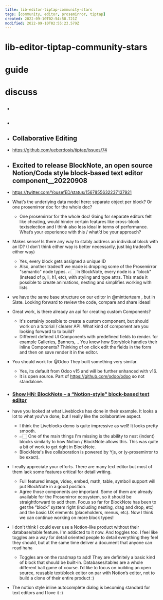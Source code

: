 ```yaml
---
title: lib-editor-tiptap-community-stars
tags: [community, editor, prosemirror, tiptap]
created: 2022-09-10T02:54:58.721Z
modified: 2022-09-10T02:55:23.579Z
---
```


# lib-editor-tiptap-community-stars

# guide

# discuss
- ## 

- ## 

- ## Collaborative Editing
- https://github.com/ueberdosis/tiptap/issues/74

- ## Excited to release BlockNote, an open source Notion/Coda style block-based text editor component__20220908
- https://twitter.com/YousefED/status/1567855632237137921

- What’s the underlying data model here: separate object per block? Or one prosemirror doc for the whole doc?
  - One prosemirror for the whole doc! Going for separate editors felt like cheating, would hinder certain features like cross-block textselection and I think also less ideal in terms of performance. What’s your experience with this / what’d be your approach?
- Makes sense! Is there any way to stably address an individual block with an ID? (I don’t think either way is better necessarily, just big tradeoffs either way)
  - Yes, every block gets assigned a unique ID
  - Also, another tradeoff we made is dropping some of the Prosemirror "semantic" node types. 👉🏻 In BlockNote, every node is a "block" (instead of p, li, h1, etc), with styling and type attrs. This made it possible to create animations, nesting and simplifies working with lists

- we have the same base structure on our editor in @mintterteam , but in Slate. Looking forward to review the code, compare and share ideas!
- Great work, is there already an api for creating custom Components?
  - It's certainly possible to create a custom component, but should work on a tutorial / clearer API. What kind of component are you looking forward to to build?
  - Different defined UI Components with predefined fields to render. for example Galleries, Banners, .. You know how Storyblok handles their inline Components? Thinking of on click edit the fields in the form and then on save render it in the editor.
- You should work for @Odoo They built something very similar.
  - Yes, its default from Odoo v15 and will be further enhanced with v16.
  - It is open source. Part of https://github.com/odoo/odoo so not standalone.

- ### [Show HN: BlockNote – a “Notion-style” block-based text editor](https://news.ycombinator.com/item?id=32764493)

- have you looked at what Liveblocks has done in their example. It looks a lot to what you've done, but I really like the collaborative aspect.
  - I think the Liveblocks demo is quite impressive as well! It looks pretty smooth. 
  - 👉🏻 One of the main things I'm missing is the ability to nest (indent) blocks similarly to how Notion / BlockNote allows this. This was quite a bit of work to get right in BlockNote.
  - BlockNote's live collaboration is powered by Yjs, or (y-prosemirror to be exact).
- I really appreciate your efforts. There are many text editor but most of them lack some features critical for detail writing.
  - Full featured image, video, embed, math, table, symboll support will put BlockNote in a good position.
  - Agree those components are important. Some of them are already available for the Prosemirror ecosystem, so it should be straightforward to add them. Focus so far for BlockNote has been to get the “block” system right (including nesting, drag and drop, etc) and the basic UX elements (placeholders, menus, etc). Now I think we can continue working on more block types!
- I don't think I could ever use a Notion-like product without their database/table feature. I'm addicted to it now. And toggles too. I feel like toggles are a way for detail oriented people to detail everything they feel they should, but at the same time deliver a document that anyone can read haha
  - Toggles are on the roadmap to add! They are definitely a basic kind of block that should be built-in. Databases/tables are a whole different ball game of course. I’d like to focus on building an open source, reusable text/block editor on par with Notion’s editor, not to build a clone of their entire product :)
- The notion style inline autocomplete dialog is becoming standard for text editors and I love it :)
